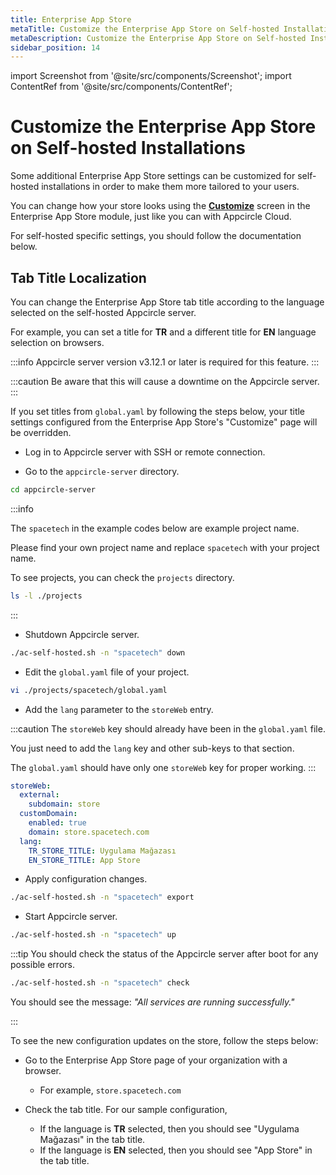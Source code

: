 ```yaml
---
title: Enterprise App Store
metaTitle: Customize the Enterprise App Store on Self-hosted Installations
metaDescription: Customize the Enterprise App Store on Self-hosted Installations
sidebar_position: 14
---
```


import Screenshot from '@site/src/components/Screenshot';
import ContentRef from '@site/src/components/ContentRef';

# Customize the Enterprise App Store on Self-hosted Installations

Some additional Enterprise App Store settings can be customized for self-hosted installations in order to make them more tailored to your users.

You can change how your store looks using the **[Customize](/enterprise-appstore/enterprise-app-store-setup/customize-ent-store)** screen in the Enterprise App Store module, just like you can with Appcircle Cloud.

For self-hosted specific settings, you should follow the documentation below.

## Tab Title Localization

You can change the Enterprise App Store tab title according to the language selected on the self-hosted Appcircle server.

For example, you can set a title for **TR** and a different title for **EN** language selection on browsers.

:::info
Appcircle server version v3.12.1 or later is required for this feature.
:::

:::caution
Be aware that this will cause a downtime on the Appcircle server.
:::

If you set titles from `global.yaml` by following the steps below, your title settings configured from the Enterprise App Store's "Customize" page will be overridden.

- Log in to Appcircle server with SSH or remote connection.

- Go to the `appcircle-server` directory.

```bash
cd appcircle-server
```

:::info

The `spacetech` in the example codes below are example project name.

Please find your own project name and replace `spacetech` with your project name.

To see projects, you can check the `projects` directory.

```bash
ls -l ./projects
```

:::

- Shutdown Appcircle server.

```bash
./ac-self-hosted.sh -n "spacetech" down
```

- Edit the `global.yaml` file of your project.

```bash
vi ./projects/spacetech/global.yaml
```

- Add the `lang` parameter to the `storeWeb` entry.

:::caution
The `storeWeb` key should already have been in the `global.yaml` file.

You just need to add the `lang` key and other sub-keys to that section.

The `global.yaml` should have only one `storeWeb` key for proper working.
:::

```yaml
storeWeb:
  external:
    subdomain: store
  customDomain:
    enabled: true
    domain: store.spacetech.com
  lang:
    TR_STORE_TITLE: Uygulama Mağazası
    EN_STORE_TITLE: App Store
```

- Apply configuration changes.

```bash
./ac-self-hosted.sh -n "spacetech" export
```

- Start Appcircle server.

```bash
./ac-self-hosted.sh -n "spacetech" up
```

:::tip
You should check the status of the Appcircle server after boot for any possible errors.

```bash
./ac-self-hosted.sh -n "spacetech" check
```

You should see the message: _"All services are running successfully."_

:::

To see the new configuration updates on the store, follow the steps below:

- Go to the Enterprise App Store page of your organization with a browser.

  - For example, `store.spacetech.com`

- Check the tab title. For our sample configuration,
  - If the language is **TR** selected, then you should see "Uygulama Mağazası" in the tab title.
  - If the language is **EN** selected, then you should see "App Store" in the tab title.
